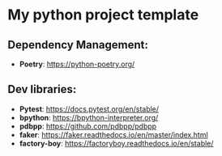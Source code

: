 # My python project template

## Dependency Management:

- **Poetry**: https://python-poetry.org/

## Dev libraries:

- **Pytest**: https://docs.pytest.org/en/stable/
- **bpython**: https://bpython-interpreter.org/
- **pdbpp**: https://github.com/pdbpp/pdbpp
- **faker**: https://faker.readthedocs.io/en/master/index.html
- **factory-boy**: https://factoryboy.readthedocs.io/en/stable/
